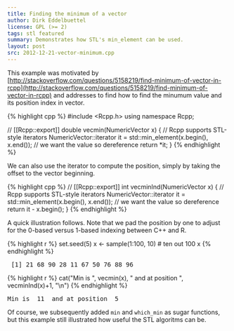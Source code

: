 ```yaml
---
title: Finding the minimum of a vector
author: Dirk Eddelbuettel
license: GPL (>= 2)
tags: stl featured
summary: Demonstrates how STL's min_element can be used.
layout: post
src: 2012-12-21-vector-minimum.cpp
---
```

This example was motivated by
[http://stackoverflow.com/questions/5158219/find-minimum-of-vector-in-rcpp](http://stackoverflow.com/questions/5158219/find-minimum-of-vector-in-rcpp)
and addresses to find how to find the minumum value and its position index in
vector.




{% highlight cpp %}
#include <Rcpp.h>
using namespace Rcpp;

// [[Rcpp::export]]
double vecmin(NumericVector x) {
  // Rcpp supports STL-style iterators
  NumericVector::iterator it = std::min_element(x.begin(), x.end());
  // we want the value so dereference 
  return *it;
}
{% endhighlight %}


We can also use the iterator to compute the position, simply by
taking the offset to the vector beginning.

{% highlight cpp %}
// [[Rcpp::export]]
int vecminInd(NumericVector x) {
  // Rcpp supports STL-style iterators
  NumericVector::iterator it = std::min_element(x.begin(), x.end());
  // we want the value so dereference 
  return it - x.begin();
}
{% endhighlight %}


A quick illustration follows. Note that we pad the position by one to adjust for the 0-based versus 1-based indexing between C++ and R.

{% highlight r %}
set.seed(5)
x <- sample(1:100, 10)  # ten out 100
x
{% endhighlight %}



<pre class="output">
 [1] 21 68 90 28 11 67 50 76 88 96
</pre>



{% highlight r %}
cat("Min is ", vecmin(x), " and at position ", vecminInd(x)+1, "\n")
{% endhighlight %}



<pre class="output">
Min is  11  and at position  5 
</pre>


Of course, we subsequently added `min` and `which_min` as sugar
functions, but this example still illustrated how useful the STL
algoritms can be.
